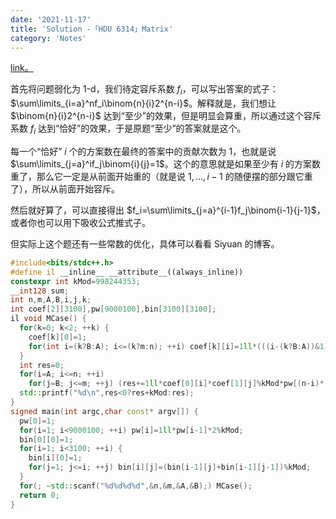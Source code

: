 ```yaml
---
date: '2021-11-17'
title: 'Solution -「HDU 6314」Matrix'
category: 'Notes'
---
```


[link。](http://acm.hdu.edu.cn/showproblem.php?pid=6314)

首先将问题弱化为 1-d，我们待定容斥系数 $f_i$，可以写出答案的式子：$\sum\limits_{i=a}^nf_i\binom{n}{i}2^{n-i}$。解释就是，我们想让 $\binom{n}{i}2^{n-i}$ 达到“至少”的效果，但是明显会算重，所以通过这个容斥系数 $f_i$ 达到“恰好”的效果，于是原题“至少”的答案就是这个。

每一个“恰好” $i$ 个的方案数在最终的答案中的贡献次数为 $1$，也就是说 $\sum\limits_{j=a}^if_j\binom{i}{j}=1$。这个的意思就是如果至少有 $i$ 的方案数重了，那么它一定是从前面开始重的（就是说 $1,\dots,i-1$ 的随便摆的部分跟它重了），所以从前面开始容斥。

然后就好算了，可以直接得出 $f_i=\sum\limits_{j=a}^{i-1}f_j\binom{i-1}{j-1}$，或者你也可以用下吸收公式推式子。

但实际上这个题还有一些常数的优化，具体可以看看 Siyuan 的博客。

```cpp
#include<bits/stdc++.h>
#define il __inline__ __attribute__((always_inline))
constexpr int kMod=998244353;
__int128 sum;
int n,m,A,B,i,j,k;
int coef[2][3100],pw[9000100],bin[3100][3100];
il void MCase() {
  for(k=0; k<2; ++k) {
    coef[k][0]=1;
    for(int i=(k?B:A); i<=(k?m:n); ++i) coef[k][i]=1ll*(((i-(k?B:A))&1)?-1:1)*bin[i-1][(k?B:A)-1]%kMod*bin[k?m:n][i]%kMod;
  }
  int res=0;
  for(i=A; i<=n; ++i)
    for(j=B; j<=m; ++j) (res+=1ll*coef[0][i]*coef[1][j]%kMod*pw[(n-i)*(m-j)]%kMod)%=kMod;
  std::printf("%d\n",res<0?res+kMod:res);
}
signed main(int argc,char const* argv[]) {
  pw[0]=1;
  for(i=1; i<9000100; ++i) pw[i]=1ll*pw[i-1]*2%kMod;
  bin[0][0]=1;
  for(i=1; i<3100; ++i) {
    bin[i][0]=1;
    for(j=1; j<=i; ++j) bin[i][j]=(bin[i-1][j]+bin[i-1][j-1])%kMod;
  }
  for(; ~std::scanf("%d%d%d%d",&n,&m,&A,&B);) MCase();
  return 0;
}
```